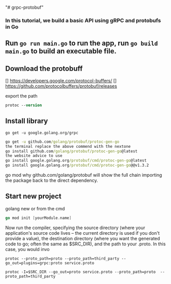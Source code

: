 "# grpc-protobuf"

### In this tutorial, we build a basic API using gRPC and protobufs in Go

## Run `go run main.go` to run the app, run `go build main.go` to build an executable file.

## Download the protobuff
[]  https://developers.google.com/protocol-buffers/
[]  https://github.com/protocolbuffers/protobuf/releases

export the path
```ps
protoc --version
```
## Install library
```shell
go get -u google.golang.org/grpc
```
```cmd
go get -u github.com/golang/protobuf/protoc-gen-go
the terminal replace the above commend with the nextone
go install github.com/golang/protobuf/protoc-gen-go@latest
the website advice to use
go install google.golang.org/protobuf/cmd/protoc-gen-go@latest
go install google.golang.org/protobuf/cmd/protoc-gen-go@@v1.3.2

```
go mod why github.com/golang/protobuf will show the full chain importing the package back to the direct dependency.


## Start new project

golang new or from the cmd 
```go
go mod init [yourModule.name]
```
Now run the compiler, specifying the source directory (where your application's source code lives – the current directory is used if you don't provide a value), the destination directory (where you want the generated code to go; often the same as $SRC_DIR), and the path to your .proto. In this case, you would invo
```
protoc --proto_path=proto --proto_path=third_party --go_out=plugins=grpc:proto service.proto

protoc -I=$SRC_DIR --go_out=proto service.proto --proto_path=proto  --proto_path=third_party 
```